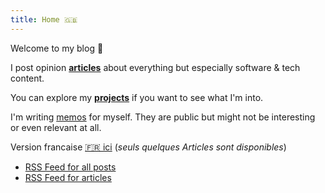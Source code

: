 ```yaml
---
title: Home 🇬🇧
---
```


Welcome to my blog 🎉

I post opinion [**articles**](articles) about everything but especially software & tech content.

You can explore my [**projects**](projects) if you want to see what I'm into.

I'm writing [memos](memos) for myself. They are public but might not be interesting or even relevant at all.

Version francaise [🇫🇷 ici](fr) (_seuls quelques Articles sont disponibles_)

- [RSS Feed for all posts](https://ewen.quimerch.com/index.xml)
- [RSS Feed for articles](https://ewen.quimerch.com/articles/index.xml)
